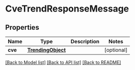 # CveTrendResponseMessage

## Properties
Name | Type | Description | Notes
------------ | ------------- | ------------- | -------------
**cve** | [**TrendingObject**](TrendingObject.md) |  | [optional] 

[[Back to Model list]](../README.md#documentation-for-models) [[Back to API list]](../README.md#documentation-for-api-endpoints) [[Back to README]](../README.md)


